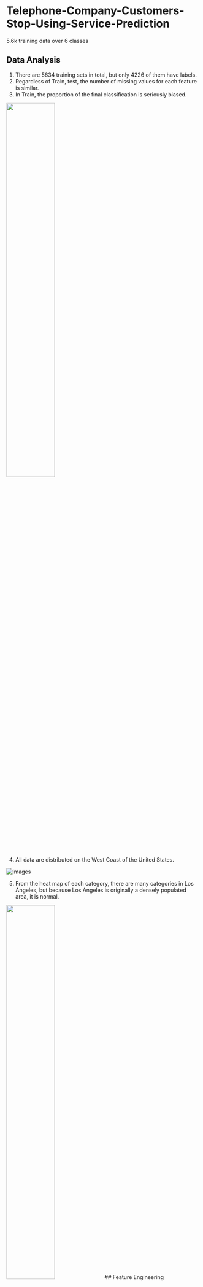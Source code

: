 # Telephone-Company-Customers-Stop-Using-Service-Prediction
5.6k training data over 6 classes

## Data Analysis

1. There are 5634 training sets in total, but only 4226 of them have labels.
2. Regardless of Train, test, the number of missing values for each feature is similar.
3. In Train, the proportion of the final classification is seriously biased.

<!-- ![images](https://github.com/ycchiu0703/Telephone-Company-Customers-Stop-Using-Service-Prediction/blob/main/images/Data%20distribution.jpg) -->
<img src="https://github.com/ycchiu0703/Telephone-Company-Customers-Stop-Using-Service-Prediction/blob/main/images/Data%20distribution.jpg" width="50%" height="50%">

4. All data are distributed on the West Coast of the United States.

![images](https://github.com/ycchiu0703/Telephone-Company-Customers-Stop-Using-Service-Prediction/blob/main/images/Total_Heatmap.jpg)

5. From the heat map of each category, there are many categories in Los Angeles, but because Los Angeles is originally a densely populated area, it is normal.

<!-- ![images](https://github.com/ycchiu0703/Telephone-Company-Customers-Stop-Using-Service-Prediction/blob/main/images/Each_Category_Heatmap.jpg) -->
<img src="https://github.com/ycchiu0703/Telephone-Company-Customers-Stop-Using-Service-Prediction/blob/main/images/Each_Category_Heatmap.jpg" width="50%" height="50%">
## Feature Engineering

### Feature 3~5： Age, Under 30, Senior Citizen

We believe that there is an obvious consideration relationship between the three features of 'Age', 'Under 30' and 'Senior Citizen', such as:

* If 'Age' < 30, 'Under 30' should be "Yes" and 'Senior Citizen' should be "No".
* If 65 > 'Age' >= 30, then 'Under 30' should be "No", and 'Senior Citizen' should also be "No".
* If 'Age' >= 65 , then 'Under 30' should be "No", and 'Senior Citizen' should be "Yes" After observation, we found that 'Age', 'Under 30', 'Senior Citizen' three The features all have missing parts of each other, so we use the above features to make up the value:
  * When 'Age' < 30 and 'Under 30' is a missing value, fill in the missing value: "Yes".
  * When 'Age' >= 65 and 'Senior Citizen' is a missing value, fill in the missing value: "Yes".
  * When 'Under 30' == "Yes" and 'Age' is a missing value, fill in the missing value: the mean of 'Age' < 30.
  * When 'Senior Citizen' == 'Yes' and 'Age' is a missing value, fill in the missing value: the mean of 'Age' >= 65.
  * When 'Under 30' == "No' and 'Senior Citizen' == "No" and 'Age' is a missing value, add the missing value: 65 > 'Age' >= 30 mean.
  * After the above complements 1~5, all the remaining missing values of 'Age' will be filled up: the mean of all 'Age' is calculated to be about 46.67527672739572.
  * Since 65 > all mean of 'Age' >= 30, the corresponding missing values of 'Under 30' and 'Senior Citizen' are filled with "No".

### Feature Importance of Xgboost

* 'Population' has a significant impact on the prediction of xgboost. In fact, after repeatedly filling in the missing values and adjusting the model, the importance of 'Population' still remains in the first position, which shows that 'Population' has a great influence on the prediction of xgboost.
* The importance of 'City' for xgboost prediction is also in the top ten. After repeated filling and model adjustment, 'City' still has a certain degree of influence
* Although the two Features 'Country' and 'State' are not as important to xgboost prediction as 'Population' and 'City', they are still on the list. We believe that perfecting the missing values of these two Features will allow xgboost to give more accurate prediction results.
* Therefore, we decided to try to use other Features to fill the gaps of the above features. It can be inferred that 'Country', 'State', 'City' and 'Population' can basically be obtained from 'Zip Code' or 'Lat' Long' to get the corresponding information. At the same time, we found that we can get the corresponding 'Zip Code' from 'Lat Long' to make it more complete, so as to fill in the missing values of other features.

### Feature 12~14： Lat Long, Latitude, Longitude
* After first observing the feature of 'Lat Long', it is found that the content is (Lat, Long), where "Lat" is the longitude and "Long" is the latitude. At the same time, 'Latitude' and 'Longitude' are exactly the corresponding longitude and latitude. Therefore, we use this property to complement the 'Lat Long' row:
  * When both 'Latitude' and 'Longitude' have values and 'Lat Long' is missing, use ('Latitude', 'Longitude') to complement 'Lat Long'.

### Feature 11： Zip Code
* We use [geopy](https://geopy.readthedocs.io/en/stable/) to convert the Zip Code corresponding to 'Lat Long' and use it to complement: 
  * When 'Lat Long' has a value and 'Zip Code' is missing, use the Zip Code converted from 'Lat Long' to 'Zip Code' for complement.

### Feature 8： Country
* When using the package converted by 'Zip Code', we found that there is no conversion of 'Country', so we use 'Lat Long' to convert the corresponding 'Country' and use it to complement:
  * When 'Lat Long' has value and 'Zip Code' is missing, use the Zip Code converted from 'Lat Long' to complement 'Zip Code'.

### Feature 9, 10, 15： State, City, Population
* We use the [search](https://uszipcode.readthedocs.io/uszipcode/search.html) to convert the State, City and Population corresponding to 'Zip Code', and use them to complement:
  * When 'Zip Code' has a value and 'State' is missing, use the State converted from 'Zip Code' to complement 'State', and if there is a missing value after complementing, add 'unknow' to it.
  * When 'Zip Code' has a value and 'City' is missing, use the City converted from 'Zip Code' to complement 'City', and if there is a missing value after the complement, add 'unknow'.
  * When 'Zip Code' has a value and 'Population' is a missing value, use the Population converted from 'Zip Code' to complement 'Population'. If there is a missing value after the complement, add the mean of all 'Population'.
* Note: It is worth noting that the 'City' converted with 'Zip Code' may not have a value,we speculate that it may be related to the regional planning of the United States. Some users may be in more remote places, so he may not belong to any city, but basically there must be a 'State' to which he belongs.
* In fact, the conversion method of [geopy](https://geopy.readthedocs.io/en/stable/) can also use 'Lat Long' to convert the corresponding 'State', 'City' and 'Population'
  * We also considered the solution of using 'Lat Long' to complement the value, but because even after using 'Lat Long' to complete the value, we still need to use 'Zip Code' to complete the value.
* As a result, the number of values filled by the two schemes is almost the same, but it is too time-consuming to use 'Lat Long' to convert compared to 'Zip Code' (you need to use the browser to find the information corresponding to 'Lat Long' every time. ), so we finally chose to convert with 'Zip Code'.

### Feature 2 ：Gender 
* We experimented with two ways of Encoding, namely "Frequency Endcoing" and "Label Endcoing", and found that "Label Endcoing" has more significant results for xgboost than "Frequency Endcoing".
* Therefore, in the selection of the best solution, we are more inclined to use "Label Endcoing" for 'Gender'.

### Feature 6~7: Dependents, Number of Dependents 
* We first fill the empty value of "Number of Dependents" with 0, then if "Number of Dependents" is greater than zero, then fill in "Yes" for Dependents, and finally perform label encoding to convert Yes to 1, and No to 0.

### The Method of Endcoing and Complement Value of Each Feature

<!-- ![images](https://github.com/ycchiu0703/Telephone-Company-Customers-Stop-Using-Service-Prediction/blob/main/images/Endcoing_1.jpg)
![images](https://github.com/ycchiu0703/Telephone-Company-Customers-Stop-Using-Service-Prediction/blob/main/images/Endcoing_2.jpg) -->

<img src="https://github.com/ycchiu0703/Telephone-Company-Customers-Stop-Using-Service-Prediction/blob/main/images/Endcoing_1.jpg" width="70%" height="70%">
<img src="https://github.com/ycchiu0703/Telephone-Company-Customers-Stop-Using-Service-Prediction/blob/main/images/Endcoing_2.jpg" width="70%" height="70%">

## Feature Choosing

* We use xgboost to judge the importance of features to choose which features to use.

<img src="https://github.com/ycchiu0703/Telephone-Company-Customers-Stop-Using-Service-Prediction/blob/main/images/Feature_Importance.jpg" width="50%" height="50%">

* When we only select the top 13 important features as training data, the Accurcy is the lowest, and when we select all the features as the training data, the Accurcy can be the highest.
* Such results are related to the characteristics of the model, because xgboost can get better results for more complex data.
* But if we use the Linear Base model, we may have different results,because too many features can make the linear model harder to learn.


